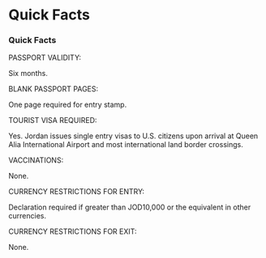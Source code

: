 # Quick Facts

### Quick Facts

PASSPORT VALIDITY:

Six months.

BLANK PASSPORT PAGES:

One page required for entry stamp.

TOURIST VISA REQUIRED:

Yes. Jordan issues single entry visas to U.S. citizens upon arrival at Queen Alia International Airport and most international land border crossings.

VACCINATIONS:

None.

CURRENCY RESTRICTIONS FOR ENTRY:

Declaration required if greater than JOD10,000 or the equivalent in other currencies.

CURRENCY RESTRICTIONS FOR EXIT:

None.